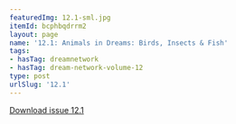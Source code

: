```yaml
---
featuredImg: 12.1-sml.jpg
itemId: bcphbqdrrm2
layout: page
name: '12.1: Animals in Dreams: Birds, Insects & Fish'
tags:
- hasTag: dreamnetwork
- hasTag: dream-network-volume-12
type: post
urlSlug: '12.1'
---
```

<a href="../files/pdfs/Volume_12/12.1-Dream-Network_Volume-12_No-1.pdf" download="">Download issue 12.1</a>